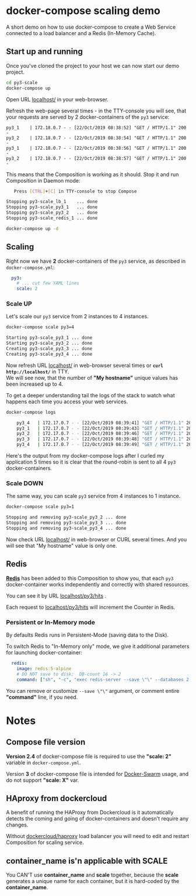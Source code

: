 # docker-compose scaling demo
A short demo on how to use docker-compose to create a Web Service connected to a load balancer and a Redis (In-Memory Cache).

## Start up and running
Once you've cloned the project to your host we can now start our demo project.  
```bash
cd py3-scale
docker-compose up
```

Open URL [localhost/](http://localhost/) in your web-browser.

Refresh the web-page several times - in the TTY-console you will see,
that your requests are served by 2 docker-containers of the `py3` service:
```text
py3_1    | 172.18.0.7 - - [22/Oct/2019 08:38:52] "GET / HTTP/1.1" 200 -
py3_2    | 172.18.0.7 - - [22/Oct/2019 08:38:54] "GET / HTTP/1.1" 200 -
py3_1    | 172.18.0.7 - - [22/Oct/2019 08:38:56] "GET / HTTP/1.1" 200 -
py3_2    | 172.18.0.7 - - [22/Oct/2019 08:38:57] "GET / HTTP/1.1" 200 -
```

This means that the Composition is working as it should. Stop it and run Composition in Daemon mode:
```bash
   Press [CTRL]+[C] in TTY-console to stop Compose

Stopping py3-scale_lb_1    ... done
Stopping py3-scale_py3_1   ... done
Stopping py3-scale_py3_2   ... done
Stopping py3-scale_redis_1 ... done

docker-compose up -d
```

## Scaling
Right now we have **2** docker-containers of the  `py3` service, as described in `docker-compose.yml`:
```yaml
  py3:
    # ... cut few YAML lines
    scale: 2
```

### Scale UP
Let's scale our `py3` service from 2 instances to 4 instances.
```bash
docker-compose scale py3=4

Starting py3-scale_py3_1 ... done
Starting py3-scale_py3_2 ... done
Creating py3-scale_py3_3 ... done
Creating py3-scale_py3_4 ... done
``` 

Now refresh URL [localhost/](http://localhost/) in web-browser several times
or **`curl http://localhost/`** in TTY.  
We will see now, that the number of **"My hostname"** unique values has been increased up to 4.

To get a deeper understanding tail the logs of the stack to watch what happens each time you access your web services.
```bash
docker-compose logs

    py3_4   | 172.17.0.7 - - [22/Oct/2019 08:39:41] "GET / HTTP/1.1" 200 -
    py3_1   | 172.17.0.7 - - [22/Oct/2019 08:39:43] "GET / HTTP/1.1" 200 -
    py3_2   | 172.17.0.7 - - [22/Oct/2019 08:39:46] "GET / HTTP/1.1" 200 -
    py3_3   | 172.17.0.7 - - [22/Oct/2019 08:39:48] "GET / HTTP/1.1" 200 -
    py3_4   | 172.17.0.7 - - [22/Oct/2019 08:39:49] "GET / HTTP/1.1" 200 -
```
Here's the output from my docker-compose logs after I curled my application 5 times so it is clear that the round-robin is sent to all 4 `py3` docker-containers.

### Scale DOWN
The same way, you can scale `py3` service from 4 instances to 1 instance.
```bash
docker-compose scale py3=1

Stopping and removing py3-scale_py3_2 ... done
Stopping and removing py3-scale_py3_3 ... done
Stopping and removing py3-scale_py3_4 ... done
``` 
Now check URL [localhost/](http://localhost/) in web-browser or CURL several times.
And you will see that "My hostname" value is only one.

## Redis
**[Redis](https://redis.io/)** has been added to this Composition to show you,
that each `py3` docker-container works independently and correctly with shared resources.

You can see it by URL [localhost/py3/hits](http://localhost/py3/hits) .

Each request to [localhost/py3/hits](http://localhost/py3/hits) will increment the Counter in Redis.

### Persistent or In-Memory mode
By defaults Redis runs in Persistent-Mode (saving data to the Disk).

To switch Redis to "In-Memory only" mode, we give it additional parameters for launching docker-container:
```yaml
  redis:
    image: redis:5-alpine
    # DO NOT save to disk;  DB-count 16 -> 2
    command: ["sh", "-c", "exec redis-server --save \"\" --databases 2 "]
```
You can remove or customize `--save \"\"` argument, or comment entire **"command"** line, if you need.


# Notes

## Compose file version
**Version 2.4** of docker-compose file is required to use the **"scale: 2"** variable in `docker-compose.yml`.

Version **3** of docker-compose file is intended for [Docker-Swarm](https://docs.docker.com/get-started/part4/) usage,
and do not support **"scale: X"** var.

## HAproxy from dockercloud
A benefit of running the HAProxy from Dockercloud is it automatically
detects the coming and going of docker-containers and doesn't require any changes.

Without [dockercloud/haproxy](https://hub.docker.com/r/dockercloud/haproxy) load balancer
 you will need to edit and restart Composition for scaling service.

## container_name is'n applicable with SCALE
You CAN'T use **container_name** and **scale** together,
because the **scale** generates a unique name for each container,
but it is hard-coded by the **container_name**. 
